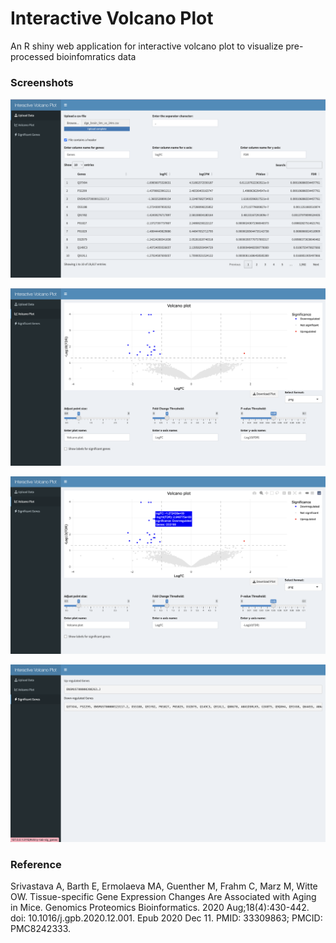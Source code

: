 # Interactive Volcano Plot

An R shiny web application for interactive volcano plot to visualize pre-processed bioinfomratics data

### Screenshots

![Screenshot](./screenshots/volcano1.png)

![Screenshot](./screenshots/volcano2.png)

![Screenshot](./screenshots/volcano3.png)

![Screenshot](./screenshots/volcano4.png)

### Reference
Srivastava A, Barth E, Ermolaeva MA, Guenther M, Frahm C, Marz M, Witte OW. Tissue-specific Gene Expression Changes Are Associated with Aging in Mice. Genomics Proteomics Bioinformatics. 2020 Aug;18(4):430-442. doi: 10.1016/j.gpb.2020.12.001. Epub 2020 Dec 11. PMID: 33309863; PMCID: PMC8242333.
